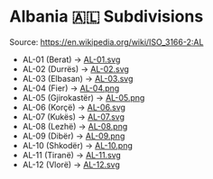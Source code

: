 # Albania 🇦🇱 Subdivisions

Source: https://en.wikipedia.org/wiki/ISO_3166-2:AL

* AL-01 (Berat) -> [AL-01.svg](https://github.com/amckenna41/iso3166-flag-icons/blob/main/iso3166-2-icons/AL/AL-01.svg)
* AL-02 (Durrës) -> [AL-02.svg](https://github.com/amckenna41/iso3166-flag-icons/blob/main/iso3166-2-icons/AL/AL-02.svg)
* AL-03 (Elbasan) -> [AL-03.svg](https://github.com/amckenna41/iso3166-flag-icons/blob/main/iso3166-2-icons/AL/AL-03.svg)
* AL-04 (Fier) -> [AL-04.png](https://github.com/amckenna41/iso3166-flag-icons/blob/main/iso3166-2-icons/AL/AL-04.png)
* AL-05 (Gjirokastër) -> [AL-05.png](https://github.com/amckenna41/iso3166-flag-icons/blob/main/iso3166-2-icons/AL/AL-05.png)
* AL-06 (Korçë) -> [AL-06.svg](https://github.com/amckenna41/iso3166-flag-icons/blob/main/iso3166-2-icons/AL/AL-06.svg)
* AL-07 (Kukës) -> [AL-07.svg](https://github.com/amckenna41/iso3166-flag-icons/blob/main/iso3166-2-icons/AL/AL-07.svg)
* AL-08 (Lezhë) -> [AL-08.png](https://github.com/amckenna41/iso3166-flag-icons/blob/main/iso3166-2-icons/AL/AL-08.png)
* AL-09 (Dibër) -> [AL-09.png](https://github.com/amckenna41/iso3166-flag-icons/blob/main/iso3166-2-icons/AL/AL-09.png)
* AL-10 (Shkodër) -> [AL-10.png](https://github.com/amckenna41/iso3166-flag-icons/blob/main/iso3166-2-icons/AL/AL-10.png)
* AL-11 (Tiranë) -> [AL-11.svg](https://github.com/amckenna41/iso3166-flag-icons/blob/main/iso3166-2-icons/AL/AL-11.svg)
* AL-12 (Vlorë) -> [AL-12.svg](https://github.com/amckenna41/iso3166-flag-icons/blob/main/iso3166-2-icons/AL/AL-12.svg)
